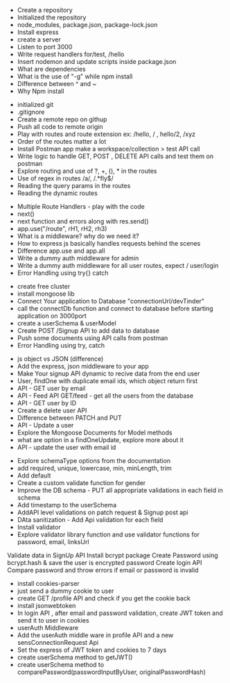 - Create a repository
- Initialized the repository
- node_modules, package.json, package-lock.json
- Install express
- create a server
- Listen to port 3000
- Write request handlers for/test, /hello
- Insert nodemon and update scripts inside package.json
- What are dependencies
- What is the use of "-g" while npm install
- Difference between ^ and ~ 
-  Why Npm install


<!-- Ep-4 -->
- initialized git 
- .gitignore
- Create a remote repo on githup
- Push all code to remote origin
- Play with routes and route extension ex: /hello, / , hello/2, /xyz
- Order of the routes matter a lot
- Install Postman app make a workspace/collection > test API call
- Write logic to handle GET, POST , DELETE API calls and test them on postman
- Explore routing and use of ?, +, (), * in the routes
- Use of regex in routes /a/, /.*fly$/
- Reading the query params in the routes
- Reading the dynamic  routes


<!-- Ep-5 -->
- Multiple Route Handlers - play with the code
- next()
- next function and errors along with res.send()
- app.use("/route", rH1, rH2, rh3)
- What is a middleware? why do we need it?
- How to express js basically handles requests behind the scenes
- Difference  app.use and app.all
- Write a dummy auth middleware for admin
- Write a dummy auth middleware for all user routes, expect / user/login 
- Error Handling using try{} catch


<!-- Ep-6 Database, Schema & Model Mongoose -->
- create free cluster
- install mongoose lib
- Connect Your application to Database "connectionUrl/devTinder"
- call the connectDb function and connect to database before starting application on 3000port
- create a userSchema & userModel
- Create POST /Signup API to add data to database
- Push some documents using API calls from postman
- Error Handling using try, catch


<!-- Ep-7 Diving into the apis -->
- js object vs JSON (difference)
- Add the express, json middleware to your app
- Make Your signup API dynamic to recive data  from the end user
- User, findOne with duplicate email ids, which object return first
- API - GET user by email
- API - Feed API GET/feed - get all the users from the database
- API - GET user by ID
- Create a delete user API
- Difference between PATCH and PUT
- API - Update a user
- Explore the Mongoose Documents for Model methods
- what are option in a findOneUpdate, explore more about it
- API - update the user with email id


<!-- Ep-8 Data sanitization & schema validations -->

- Explore schemaType options from the documentation
- add required, unique, lowercase, min, minLength, trim
- Add default 
- Create a custom validate function for gender
- Improve the DB schema - PUT all appropriate validations in each field in schema
- Add timestamp to the userSchema
- AddAPI level validations on patch request & Signup post api
- DAta sanitization - Add Api validation for each field
- Install validator
- Explore validator library function and use validator functions for password, email, linksUrl

<!-- Ep-9 Encrypting Password  -->
Validate data in SignUp API
Install bcrypt package
Create Password using bcrypt.hash & save the user is encrypted password
Create login API
Compare password and throw errors if email or password is invalid


<!-- Ep-10 Authentication, jwt & cookies  -->
- install cookies-parser
- just send a dummy cookie to user
- create GET /profile API and check if you get the cookie back
- install jsonwebtoken
- In login API , after email and password validation, create JWT token and send it to user in cookies
- userAuth Middleware 
- Add the userAuth middle ware in profile API and a new sensConnectionRequest Api
- Set the express of JWT token and cookies to 7 days
- create userSchema method to getJWT()
- create userSchema method to comparePassword(passwordInputByUser, originalPasswordHash)